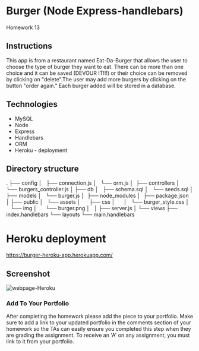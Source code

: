# Burger (Node Express-handlebars)
Homework 13

## Instructions
This app is from a restaurant named Eat-Da-Burger that allows the user to choose the type of burger they want to eat. There can be more than one choice and it can be saved (DEVOUR IT!!!) or their choice can be removed by clicking on "delete".The user may add more burgers by clicking on the button "order again." Each burger added will be stored in a database.

## Technologies
- MySQL
- Node
- Express
- Handlebars
- ORM
- Heroku - deployment

## Directory structure

.
├── config
│   ├── connection.js
│   └── orm.js
│ 
├── controllers
│   └── burgers_controller.js
│
├── db
│   ├── schema.sql
│   └── seeds.sql
│
├── models
│   └── burger.js
│ 
├── node_modules
│ 
├── package.json
│
├── public
│   └── assets
│       ├── css
│       │   └── burger_style.css
│       └── img
│           └── burger.png
│   
│
├── server.js
│
└── views
    ├── index.handlebars
    └── layouts
        └── main.handlebars


# Heroku deployment
https://burger-heroku-app.herokuapp.com/

## Screenshot
![webpage-Heroku](../public/assets/img/webpage.png)


### Add To Your Portfolio

After completing the homework please add the piece to your portfolio. Make sure to add a link to your updated portfolio in the comments section of your homework so the TAs can easily ensure you completed this step when they are grading the assignment. To receive an 'A' on any assignment, you must link to it from your portfolio.

